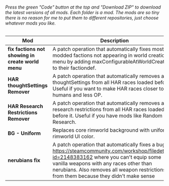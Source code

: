 ###### Press the green "Code" button at the top and "Download ZIP" to download the latest versions of all mods. Each folder is a mod. The mods are so tiny there is no reason for me to put them to different repositories, just choose whatever mods you like.

Mod | Description
------------ | -------------
**fix factions not showing in create world menu** | A patch operation that automatically fixes most modded factions not appearing in world creation menu by adding maxConfigurableAtWorldCreation to their factiondef.
**HAR thoughtSettings Remover** | A patch operation that automatically removes all thoughtSettings from all HAR races loaded before it. Useful if you want to make HAR races closer to humans and less OP.
**HAR Research Restrictions Remover** | A patch operation that automatically removes all research restrictions from all HAR races loaded before it. Useful if you have mods like Random Research.
**BG - Uniform** | Replaces core rimworld background with uniform rimworld UI color.
**nerubians fix** | A patch operation that automatically fixes a bug in https://steamcommunity.com/workshop/filedetails/?id=2148383162 where you can't equip some vanilla weapons with any races other than nerubians. Also removes all weapon restrictions from them because they didn't make sense
